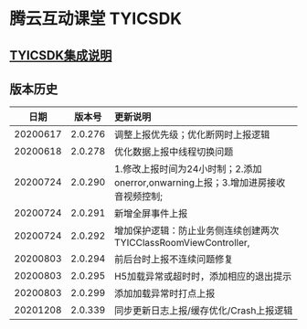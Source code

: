 # 腾云互动课堂 TYICSDK 

## [TYICSDK集成说明](TYICSDK使用说明.md)

## 版本历史

| 日期 | 版本号 |  更新说明 |
|:---------:|:--------:|:-------- |
| 20200617 | 2.0.276 | 调整上报优先级；优化断网时上报逻辑 |
| 20200618 | 2.0.278 | 优化数据上报中线程切换问题 |
| 20200724 | 2.0.290 | 1.修改上报时间为24小时制；2.添加onerror,onwarning上报；3.增加进房接收音视频控制; |
| 20200724 | 2.0.291 | 新增全屏事件上报 |
| 20200724 | 2.0.292 | 增加保护逻辑：防止业务侧连续创建两次TYICClassRoomViewController, |
| 20200803 | 2.0.294 | 前后台时上报不连续问题修复 |
| 20200803 | 2.0.295 | H5加载异常或超时时，添加相应的退出提示 |
| 20200803 | 2.0.299 | 添加加载异常时打点上报 |
| 20201208 | 2.0.339 | 同步更新日志上报/缓存优化/Crash上报逻辑 |

